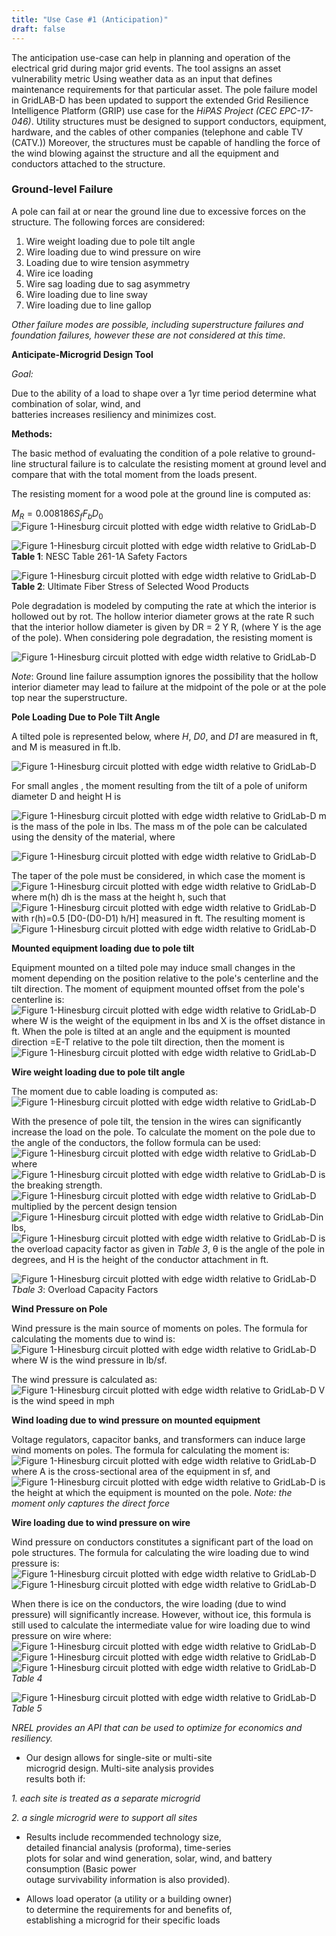 ```yaml
---
title: "Use Case #1 (Anticipation)"
draft: false
---
```


 The anticipation use-case can help in planning and operation of the electrical grid during major grid events. The tool assigns an asset vulnerability metric Using weather data as an input that defines maintenance requirements for that particular asset. The pole failure model in GridLAB-D has been updated to support the extended Grid Resilience Intelligence Platform (GRIP) use case for the *HiPAS Project (CEC EPC-17-046)*. Utility structures must be designed to support conductors, equipment, hardware, and the cables of other companies (telephone and cable TV (CATV.)) Moreover, the structures must be capable of handling the force of the wind blowing against the structure and all the equipment and conductors attached to the  structure.  


### Ground-level Failure

A pole can fail at or near the ground line due to excessive forces on the structure. The following forces are considered:

1. Wire weight loading due to pole tilt angle
2. Wire loading due to wind pressure on wire
3. Loading due to wire tension asymmetry
4. Wire ice loading
5. Wire sag loading due to sag asymmetry
6. Wire loading due to line sway
7. Wire loading due to line gallop

*Other failure modes are possible, including superstructure failures and foundation failures, however these are not considered at this time.*




**Anticipate-Microgrid Design Tool**

 *Goal:*

 Due to  the ability of a load to shape over a 1yr time period
determine what combination of solar, wind, and  
batteries increases resiliency and minimizes cost.

 **Methods:**

 The basic method of evaluating the condition of a pole relative to ground-line structural failure is to calculate the resisting moment at ground level and compare that with the total moment from the loads present.  

The resisting moment for a wood pole at the ground line is computed as:

$M_R=0.008186S_fF_bD_0$
![Figure 1-Hinesburg circuit plotted with edge width relative to GridLab-D](/ANT_USECASE.png)

![Figure 1-Hinesburg circuit plotted with edge width relative to GridLab-D](/ANT_USECASE_TABLE_1.png)
**Table 1**: NESC Table 261-1A Safety Factors


![Figure 1-Hinesburg circuit plotted with edge width relative to GridLab-D](/ANT_USECASE_TABLE_2.png)
**Table 2**: Ultimate Fiber Stress of Selected Wood Products


Pole degradation is modeled by computing the rate at which the interior is hollowed out by rot. The hollow interior diameter grows at the rate R such that the interior hollow diameter is given by DR = 2 Y R, (where Y is the age of the pole). When considering pole degradation, the resisting moment is  

![Figure 1-Hinesburg circuit plotted with edge width relative to GridLab-D](/ANT_USECASE_EQUATION.png)

*Note*: Ground line failure assumption ignores the possibility that the hollow interior diameter may lead to failure at the midpoint of the pole or at the pole top near the superstructure.


**Pole Loading Due to Pole Tilt Angle**

A tilted pole is represented below, where *H*, *D0*, and *D1* are measured in ft, and M is measured in ft.lb.

![Figure 1-Hinesburg circuit plotted with edge width relative to GridLab-D](/ANT_USECASE_POLE_LOADING.png)

For small angles , the moment resulting from the tilt of a pole of uniform diameter D and height H is

![Figure 1-Hinesburg circuit plotted with edge width relative to GridLab-D](/ANT_USECASE_EQUATION_2.png)
m is the mass of the pole in lbs. The mass m of the pole can be calculated using the density of the material, where

![Figure 1-Hinesburg circuit plotted with edge width relative to GridLab-D](/ANT_USECASE_EQUATION_3.png)

The taper of the pole must be considered, in which case the moment is
![Figure 1-Hinesburg circuit plotted with edge width relative to GridLab-D](/ANT_USECASE_EQUATION_4.png)
where m(h) dh is the mass at the height h, such that
![Figure 1-Hinesburg circuit plotted with edge width relative to GridLab-D](/ANT_USECASE_EQUATION_5.png)
with r(h)=0.5 [D0-(D0-D1) h/H] measured in ft. The resulting moment is
![Figure 1-Hinesburg circuit plotted with edge width relative to GridLab-D](/ANT_USECASE_EQUATION_6.png)

**Mounted equipment loading due to pole tilt**

Equipment mounted on a tilted pole may induce small changes in the moment depending on the position relative to the pole's centerline and the tilt direction.  The moment of equipment mounted offset from the pole's centerline is:
![Figure 1-Hinesburg circuit plotted with edge width relative to GridLab-D](/ANT_USECASE_EQUATION_7.png)
where W is the weight of the equipment in lbs and X is the offset distance in ft.  When the pole is tilted at an angle  and the equipment is mounted direction =E-T relative to the pole tilt direction, then the moment is
![Figure 1-Hinesburg circuit plotted with edge width relative to GridLab-D](/ANT_USECASE_EQUATION_8.png)

**Wire weight loading due to pole tilt angle**

The moment due to cable loading is computed as:
![Figure 1-Hinesburg circuit plotted with edge width relative to GridLab-D](/ANT_WIRE_EQUATION_EXPLANATION.png)

With the presence of pole tilt, the tension in the wires can significantly increase the load on the pole. To calculate the moment on the pole due to the angle of the conductors, the follow formula can be used:
![Figure 1-Hinesburg circuit plotted with edge width relative to GridLab-D](/ANT_WIRE_EQUATION_2.png)
where ![Figure 1-Hinesburg circuit plotted with edge width relative to GridLab-D](/ANT_WIRE_EQUATION_3.png)
is the breaking strength.
 ![Figure 1-Hinesburg circuit plotted with edge width relative to GridLab-D](/ANT_SUBSCRIPT.png) multiplied by the percent design tension ![Figure 1-Hinesburg circuit plotted with edge width relative to GridLab-D](/ANT_SUBSCRIPT_1.png)in lbs, ![Figure 1-Hinesburg circuit plotted with edge width relative to GridLab-D](/ANT_SUBSCRIPT_2.png) is the overload capacity factor as given in *Table 3*, θ is the angle of the pole in degrees, and H is the height of the conductor attachment in ft.

 ![Figure 1-Hinesburg circuit plotted with edge width relative to GridLab-D](/ANT_WIRE_PRESSURE_TABLE_3.png)
 *Tbale 3*: Overload Capacity Factors



 **Wind Pressure on Pole**

 Wind pressure is the main source of moments on poles. The formula for calculating the moments due to wind is:
 ![Figure 1-Hinesburg circuit plotted with edge width relative to GridLab-D](/ANT_WIND_PRESSURE_EQUATION.png)
 where W is the wind pressure in lb/sf.

 The wind pressure is calculated as:
 ![Figure 1-Hinesburg circuit plotted with edge width relative to GridLab-D](/ANT_WIND_PRESSURE_EQUATION_1.png)
 V is the wind speed in mph

 **Wind loading due to wind pressure on mounted equipment**

 Voltage regulators, capacitor banks, and transformers can induce large wind moments on poles.  The formula for calculating the moment is:
 ![Figure 1-Hinesburg circuit plotted with edge width relative to GridLab-D](/WIND_PRESSURE_EQUIPMENT.png)
 where A is the cross-sectional area of the equipment in sf, and ![Figure 1-Hinesburg circuit plotted with edge width relative to GridLab-D](/VARIABLE_SUBSCRIPT.png) is the height at which the equipment is mounted on the pole.
 *Note: the moment only captures the direct force*

 **Wire loading due to wind pressure on wire**

 Wind pressure on conductors constitutes a significant part of the load on pole structures. The formula for calculating the wire loading due to wind pressure is:
 ![Figure 1-Hinesburg circuit plotted with edge width relative to GridLab-D](/POLE_STRUCTURE_EQUATION.png)
 ![Figure 1-Hinesburg circuit plotted with edge width relative to GridLab-D](/POLE_STRUCTURE_EXPLANATION.png)

When there is ice on the conductors, the wire loading (due to wind pressure) will significantly increase. However, without ice, this formula is still used to calculate the intermediate value for wire loading due to wind pressure on wire where:
![Figure 1-Hinesburg circuit plotted with edge width relative to GridLab-D](/POLE_STRUCTURE_EQUATION_2.png)
![Figure 1-Hinesburg circuit plotted with edge width relative to GridLab-D](/POLE_STRUCTURE_EQUATION_3.png)
![Figure 1-Hinesburg circuit plotted with edge width relative to GridLab-D](/POLE_STRUCTURE_TABLE_4.png)
*Table 4*

![Figure 1-Hinesburg circuit plotted with edge width relative to GridLab-D](/POLE_STRUCTURE_TABLE_5.png)*Table 5*




































  *NREL provides an API that can be used  to optimize for economics and resiliency.*

- Our design allows for single-site or multi-site  
microgrid design. Multi-site analysis provides  
results both if:

 *1. each site is treated as a separate microgrid*

*2. a single microgrid were to support all sites*

- Results include recommended technology size,  
detailed financial analysis (proforma), time-series  
plots for solar and wind generation, solar, wind,
and battery consumption (Basic power  
outage survivability information is also provided).

- Allows load operator (a utility or a building owner)  
to determine the requirements for and benefits of,  
establishing a microgrid for their specific loads

